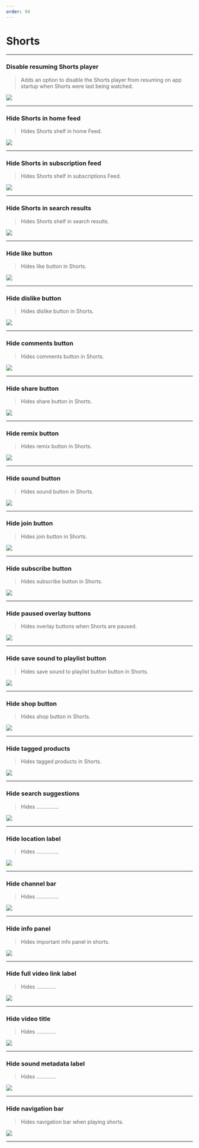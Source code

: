 ```yaml
---
order: 94
---
```

# Shorts
---
### Disable resuming Shorts player
> Adds an option to disable the Shorts player from resuming on app startup when Shorts were last being watched.

![](/assets/ytrv/shorts/..............)

---
### Hide Shorts in home feed
> Hides Shorts shelf in home Feed.

![](/assets/ytrv/shorts/..............)

---
### Hide Shorts in subscription feed
> Hides Shorts shelf in subscriptions Feed.

![](/assets/ytrv/shorts/..............)

---
### Hide Shorts in search results
> Hides Shorts shelf in search results.

![](/assets/ytrv/shorts/..............)

---
### Hide like button
> Hides like button in Shorts.

![](/assets/ytrv/shorts/..............)

---
### Hide dislike button
> Hides dislike button in Shorts.

![](/assets/ytrv/shorts/..............)

---
### Hide comments button
> Hides comments button in Shorts.

![](/assets/ytrv/shorts/..............)

---
### Hide share button
> Hides share button in Shorts.

![](/assets/ytrv/shorts/..............)

---
### Hide remix button
> Hides remix button in Shorts.

![](/assets/ytrv/shorts/..............)

---
### Hide sound button
> Hides sound button in Shorts.

![](/assets/ytrv/shorts/..............)

---
### Hide join button
> Hides join button in Shorts.

![](/assets/ytrv/shorts/..............)

---
### Hide subscribe button
> Hides subscribe button in Shorts.

![](/assets/ytrv/shorts/..............)

---
### Hide paused overlay buttons
> Hides overlay buttons when Shorts are paused.

![](/assets/ytrv/shorts/..............)

---
### Hide save sound to playlist button
> Hides save sound to playlist button button in Shorts.

![](/assets/ytrv/shorts/..............)

---
### Hide shop button
> Hides shop button in Shorts.

![](/assets/ytrv/shorts/..............)

---
### Hide tagged products
> Hides tagged products in Shorts.

![](/assets/ytrv/shorts/..............)

---
### Hide search suggestions
> Hides ...............

![](/assets/ytrv/shorts/..............)

---
### Hide location label
> Hides ...............

![](/assets/ytrv/shorts/..............)

---
### Hide channel bar
> Hides ...............

![](/assets/ytrv/shorts/..............)

---
### Hide info panel
> Hides important info panel in shorts.

![](/assets/ytrv/shorts/..............)

---
### Hide full video link label
> Hides .............

![](/assets/ytrv/shorts/..............)

---
### Hide video title
> Hides .............

![](/assets/ytrv/shorts/..............)

---
### Hide sound metadata label
> Hides .............

![](/assets/ytrv/shorts/..............)

---
### Hide navigation bar
> Hides navigation bar when playing shorts.

![](/assets/ytrv/shorts/..............)

---